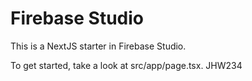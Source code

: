 # Firebase Studio

This is a NextJS starter in Firebase Studio.

To get started, take a look at src/app/page.tsx.
JHW234